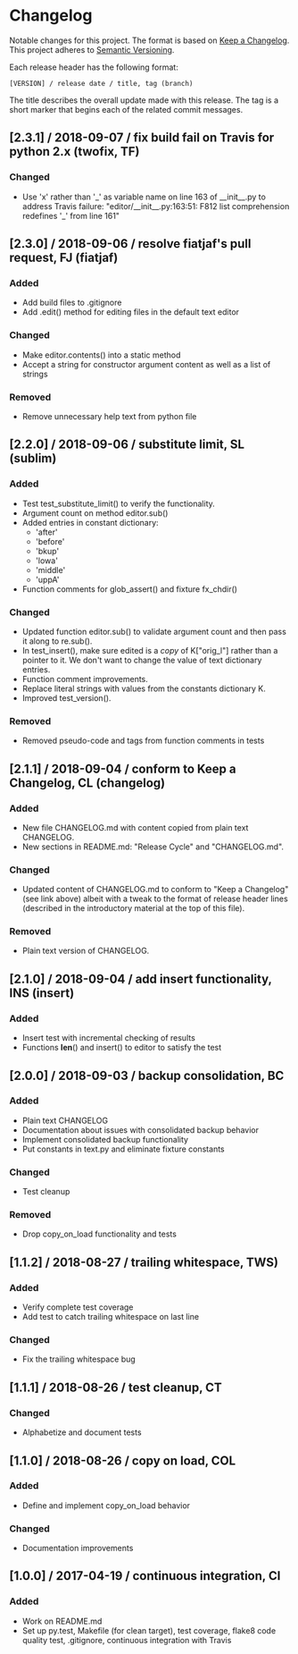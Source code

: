 # Changelog

Notable changes for this project. The format is based on
[Keep a Changelog](https://keepachangelog.com/en/1.0.0/). This project
adheres to [Semantic Versioning](https://semver.org/spec/v2.0.0.html).

Each release header has the following format:

    [VERSION] / release date / title, tag (branch)

The title describes the overall update made with this release. The tag is a
short marker that begins each of the related commit messages.

## [2.3.1] / 2018-09-07 / fix build fail on Travis for python 2.x (twofix, TF)
### Changed
 - Use 'x' rather than '\_' as variable name on line 163 of \_\_init\_\_.py
   to address Travis failure: "editor/\_\_init\_\_.py:163:51: F812 list
   comprehension redefines '_' from line 161"


## [2.3.0] / 2018-09-06 / resolve fiatjaf's pull request, FJ (fiatjaf)
### Added
 - Add build files to .gitignore
 - Add .edit() method for editing files in the default text editor

### Changed
 - Make editor.contents() into a static method
 - Accept a string for constructor argument content as well as a list of
   strings

### Removed
 - Remove unnecessary help text from python file


## [2.2.0] / 2018-09-06 / substitute limit, SL (sublim)
### Added
 - Test test_substitute_limit() to verify the functionality.
 - Argument count on method editor.sub()
 - Added entries in constant dictionary:
     - 'after'
     - 'before'
     - 'bkup'
     - 'lowa'
     - 'middle'
     - 'uppA'
 - Function comments for glob_assert() and fixture fx_chdir()

### Changed
 - Updated function editor.sub() to validate argument count and then pass
   it along to re.sub().
 - In test_insert(), make sure edited is a *copy* of K["orig_l"] rather
   than a pointer to it. We don't want to change the value of text
   dictionary entries.
 - Function comment improvements.
 - Replace literal strings with values from the constants dictionary K.
 - Improved test_version().

### Removed
 -  Removed pseudo-code and tags from function comments in tests


## [2.1.1] / 2018-09-04 / conform to Keep a Changelog, CL (changelog)
### Added
 - New file CHANGELOG.md with content copied from plain text CHANGELOG.
 - New sections in README.md: "Release Cycle" and "CHANGELOG.md".

### Changed
 - Updated content of CHANGELOG.md to conform to "Keep a Changelog" (see
   link above) albeit with a tweak to the format of release header lines
   (described in the introductory material at the top of this file).

### Removed
 - Plain text version of CHANGELOG.


## [2.1.0] / 2018-09-04 / add insert functionality, INS (insert)
### Added
 - Insert test with incremental checking of results
 - Functions __len__() and insert() to editor to satisfy the test


## [2.0.0] / 2018-09-03 / backup consolidation, BC
### Added
 - Plain text CHANGELOG
 - Documentation about issues with consolidated backup behavior
 - Implement consolidated backup functionality
 - Put constants in text.py and eliminate fixture constants

### Changed
 - Test cleanup

### Removed
 - Drop copy_on_load functionality and tests


## [1.1.2] / 2018-08-27 / trailing whitespace, TWS)
### Added
 - Verify complete test coverage
 - Add test to catch trailing whitespace on last line

### Changed
 - Fix the trailing whitespace bug


## [1.1.1] / 2018-08-26 / test cleanup, CT
### Changed
 - Alphabetize and document tests


## [1.1.0] / 2018-08-26 / copy on load, COL
### Added
 - Define and implement copy_on_load behavior

### Changed
 - Documentation improvements


## [1.0.0] / 2017-04-19 / continuous integration, CI
### Added
 - Work on README.md
 - Set up py.test, Makefile (for clean target), test coverage, flake8 code
   quality test, .gitignore, continuous integration with Travis
